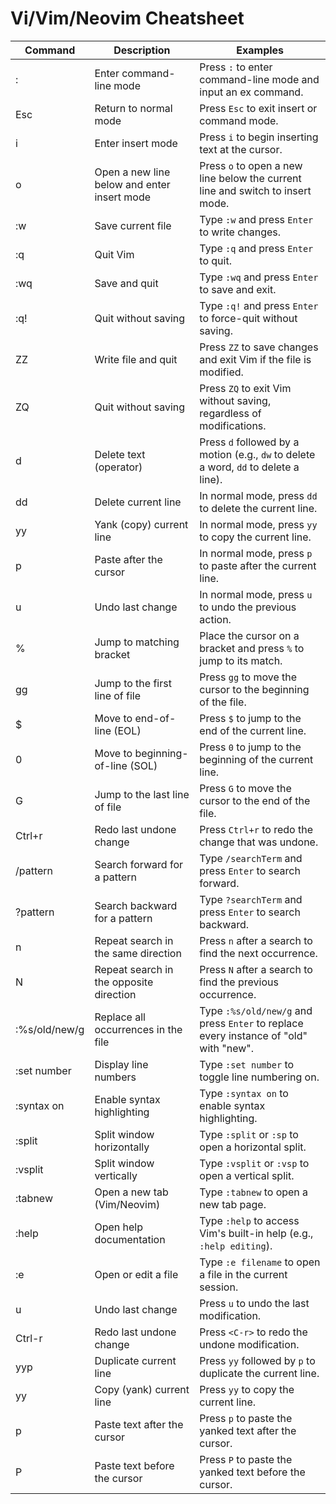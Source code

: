 # Vi/Vim/Neovim Cheatsheet

| Command       | Description                                 | Examples                                                                              |
|---------------|---------------------------------------------|---------------------------------------------------------------------------------------|
| :             | Enter command-line mode                     | Press `:` to enter command-line mode and input an ex command.                         |
| Esc           | Return to normal mode                       | Press `Esc` to exit insert or command mode.                                           |
| i             | Enter insert mode                           | Press `i` to begin inserting text at the cursor.                                      |
| o             | Open a new line below and enter insert mode | Press `o` to open a new line below the current line and switch to insert mode.        |
| :w            | Save current file                           | Type `:w` and press `Enter` to write changes.                                         |
| :q            | Quit Vim                                    | Type `:q` and press `Enter` to quit.                                                  |
| :wq           | Save and quit                               | Type `:wq` and press `Enter` to save and exit.                                        |
| :q!           | Quit without saving                         | Type `:q!` and press `Enter` to force-quit without saving.                            |
| ZZ            | Write file and quit                         | Press `ZZ` to save changes and exit Vim if the file is modified.                      |
| ZQ            | Quit without saving                         | Press `ZQ` to exit Vim without saving, regardless of modifications.                   |
| d             | Delete text (operator)                      | Press `d` followed by a motion (e.g., `dw` to delete a word, `dd` to delete a line).  |
| dd            | Delete current line                         | In normal mode, press `dd` to delete the current line.                                |
| yy            | Yank (copy) current line                    | In normal mode, press `yy` to copy the current line.                                  |
| p             | Paste after the cursor                      | In normal mode, press `p` to paste after the current line.                            |
| u             | Undo last change                            | In normal mode, press `u` to undo the previous action.                                |
| %             | Jump to matching bracket                    | Place the cursor on a bracket and press `%` to jump to its match.                     |
| gg            | Jump to the first line of file              | Press `gg` to move the cursor to the beginning of the file.                           |
| $             | Move to end-of-line (EOL)                   | Press `$` to jump to the end of the current line.                                     |
| 0             | Move to beginning-of-line (SOL)             | Press `0` to jump to the beginning of the current line.                               |
| G             | Jump to the last line of file               | Press `G` to move the cursor to the end of the file.                                  |
| Ctrl+r        | Redo last undone change                     | Press `Ctrl+r` to redo the change that was undone.                                    |
| /pattern      | Search forward for a pattern                | Type `/searchTerm` and press `Enter` to search forward.                               |
| ?pattern      | Search backward for a pattern               | Type `?searchTerm` and press `Enter` to search backward.                              |
| n             | Repeat search in the same direction         | Press `n` after a search to find the next occurrence.                                 |
| N             | Repeat search in the opposite direction     | Press `N` after a search to find the previous occurrence.                             |
| :%s/old/new/g | Replace all occurrences in the file         | Type `:%s/old/new/g` and press `Enter` to replace every instance of "old" with "new". |
| :set number   | Display line numbers                        | Type `:set number` to toggle line numbering on.                                       |
| :syntax on    | Enable syntax highlighting                  | Type `:syntax on` to enable syntax highlighting.                                      |
| :split        | Split window horizontally                   | Type `:split` or `:sp` to open a horizontal split.                                    |
| :vsplit       | Split window vertically                     | Type `:vsplit` or `:vsp` to open a vertical split.                                    |
| :tabnew       | Open a new tab (Vim/Neovim)                 | Type `:tabnew` to open a new tab page.                                                |
| :help         | Open help documentation                     | Type `:help` to access Vim's built-in help (e.g., `:help editing`).                   |
| :e <file>     | Open or edit a file                         | Type `:e filename` to open a file in the current session.                             |
| u             | Undo last change                            | Press `u` to undo the last modification.                                              |
| Ctrl-r        | Redo last undone change                     | Press `<C-r>` to redo the undone modification.                                        |
| yyp           | Duplicate current line                      | Press `yy` followed by `p` to duplicate the current line.                             |
| yy            | Copy (yank) current line                    | Press `yy` to copy the current line.                                                  |
| p             | Paste text after the cursor                 | Press `p` to paste the yanked text after the cursor.                                  |
| P             | Paste text before the cursor                | Press `P` to paste the yanked text before the cursor.                                 |

